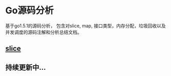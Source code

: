 # Go源码分析
基于go1.5.1的源码分析， 包含对slice, map, 接口类型，内存分配，垃圾回收以及并发调度的源码注解和分析总结文档。

## [slice](./slice)

## 持续更新中...

